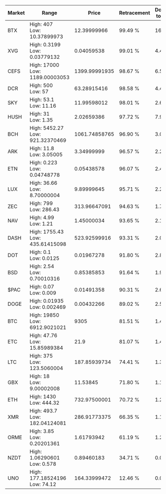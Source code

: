 | Market | Range | Price| Retracement | Doubles to 50% |
| --- | --- | --- | --- | --- |
| BTX | High: 407<br />Low: 10.37899973 | 12.39999966 | 99.49 % | 16.83 |
| XVG | High: 0.3199<br />Low: 0.03779132 | 0.04059538 | 99.01 % | 4.41 |
| CEFS | High: 17000<br />Low: 1189.00003053 | 1399.99991935 | 98.67 % | 6.50 |
| DCR | High: 500<br />Low: 57 | 63.28915416 | 98.58 % | 4.40 |
| SKY | High: 53.1<br />Low: 11.16 | 11.99598012 | 98.01 % | 2.68 |
| HUSH | High: 31<br />Low: 1.35 | 2.02659386 | 97.72 % | 7.98 |
| BCH | High: 5452.27<br />Low: 921.32370469 | 1061.74858765 | 96.90 % | 3.00 |
| ARK | High: 11.8<br />Low: 3.05005 | 3.34999999 | 96.57 % | 2.22 |
| ETN | High: 0.223<br />Low: 0.04748778 | 0.05438578 | 96.07 % | 2.49 |
| LUX | High: 36.66<br />Low: 8.70000004 | 9.89999645 | 95.71 % | 2.29 |
| ZEC | High: 799<br />Low: 286.43 | 313.96647091 | 94.63 % | 1.73 |
| NAV | High: 4.99<br />Low: 1.21 | 1.45000034 | 93.65 % | 2.14 |
| DASH | High: 1755.43<br />Low: 435.61415098 | 523.92599916 | 93.31 % | 2.09 |
| DOT | High: 0.1<br />Low: 0.0125 | 0.01967278 | 91.80 % | 2.86 |
| BSD | High: 2.54<br />Low: 0.70010316 | 0.85385853 | 91.64 % | 1.90 |
| $PAC | High: 0.07<br />Low: 0.009 | 0.01491358 | 90.31 % | 2.65 |
| DOGE | High: 0.01935<br />Low: 0.002469 | 0.00432266 | 89.02 % | 2.52 |
| BTC | High: 19850<br />Low: 6912.9021021 | 9305 | 81.51 % | 1.44 |
| ETC | High: 47.76<br />Low: 15.85989384 | 21.9 | 81.07 % | 1.45 |
| LTC | High: 375<br />Low: 123.5060004 | 187.85939734 | 74.41 % | 1.33 |
| GBX | High: 18<br />Low: 9.00002008 | 11.53845 | 71.80 % | 1.17 |
| ETH | High: 1430<br />Low: 444.32 | 732.97500001 | 70.72 % | 1.28 |
| XMR | High: 493.7<br />Low: 182.04124081 | 286.91773375 | 66.35 % | 1.18 |
| ORME | High: 3.85<br />Low: 0.20201361 | 1.61793942 | 61.19 % | 1.25 |
| NZDT | High: 1.06290601<br />Low: 0.578 | 0.89460183 | 34.71 % | 0.00 |
| UNO | High: 177.18524196<br />Low: 74.12 | 164.33999472 | 12.46 % | 0.00 |
